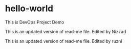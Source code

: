 # hello-world
This is DevOps Project Demo

This is an updated version of read-me file. 
Edited by Nizzad

This is an updated version of read-me file. 
Edited by ruzni 

